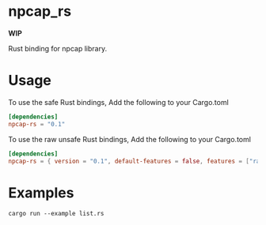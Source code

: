 # npcap_rs

__WIP__

Rust binding for npcap library. 

# Usage

To use the safe Rust bindings, Add the following to your Cargo.toml

```toml
[dependencies]
npcap-rs = "0.1"
```

To use the raw unsafe Rust bindings, Add the following to your Cargo.toml

```toml
[dependencies]
npcap-rs = { version = "0.1", default-features = false, features = ["raw"] }
```

# Examples

```
cargo run --example list.rs
```
